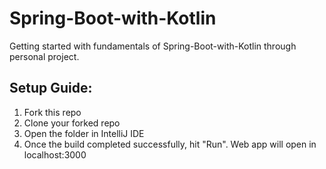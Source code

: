 # Spring-Boot-with-Kotlin

Getting started with fundamentals of Spring-Boot-with-Kotlin through personal project.

## Setup Guide:

1. Fork this repo
2. Clone your forked repo
3. Open the folder in IntelliJ IDE
4. Once the build completed successfully, hit "Run". Web app will open in localhost:3000 
